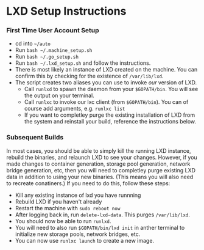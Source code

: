 # LXD Setup Instructions

### First Time User Account Setup

- cd into `~/auto`
- Run `bash ~/.machine_setup.sh`
- Run `bash ~/.go_setup.sh`
- Run `bash ~/.lxd_setup.sh` and follow the instructions.
- There is most likely an instance of LXD created on the machine. You can confirm this by checking for the existence of `/var/lib/lxd`.
- The script creates two aliases you can use to invoke *our* version of LXD.
	- Call `runlxd` to spawn the daemon from your `$GOPATH/bin`. You will see the output on your terminal.
	- Call `runlxc` to invoke our lxc client (from `$GOPATH/bin`). You can of course add arguments, e.g. `runlxc list`
	- If you want to completley purge the existing installation of LXD from the system and reinstall your build, reference the instructions below.

### Subsequent Builds

In most cases, you should be able to simply kill the running LXD instance, rebuild the binaries, and relaunch LXD to see your changes. However, if you made changes to container generation, storage pool generation, network bridge generation, etc, then you will need to completley purge existing LXD data in addition to using your new binaries. (This means you will also need to recreate conatiners.) If you need to do this, follow these steps:
- Kill any existing instance of lxd you have runnning
- Rebuild LXD if you haven't already
- Restart the machine with `sudo reboot now`
- After logging back in, run `delete-lxd-data`. This purges `/var/lib/lxd`.
- You should now be able to run `runlxd`.
- You will need to also run `$GOPATH/bin/lxd init` in anther terminal to initialize new storage pools, network bridges, etc.
- You can now use `runlxc launch` to create a new image.